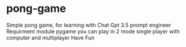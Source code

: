 # pong-game
Simple pong game, for learning with Chat Gpt 3.5 prompt engineer
Requirment module pygame
you can play in 2 mode single player with computer and multiplayer
Have Fun
